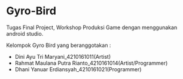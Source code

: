 # Gyro-Bird
Tugas Final Project, Workshop Produksi Game dengan menggunakan android studio.

Kelompok Gyro Bird yang beranggotakan :
- Dini Ayu Tri Maryani_4210161011(Artist)
- Rahmat Maulana Putra Rianto_4210161014(Artist/Programmer)
- Dhani Yanuar Erdiansyah_4210161021(Programmer)
